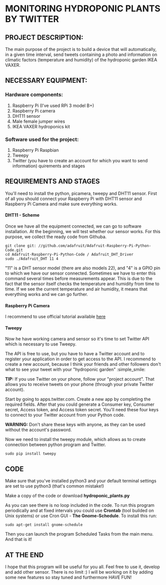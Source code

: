 # MONITORING HYDROPONIC PLANTS BY TWITTER


## PROJECT DESCRIPTION:
The main purpose of the project is to build a device that will automatically, in a given time interval, send tweets containing a photo and information on climatic factors (temperature and humidity) of the hydroponic garden IKEA VAXER.


## NECESSARY EQUIPMENT:

### Hardware components:
1) Raspberry Pi (I've used RPi 3 model B+)
2) Raspberry Pi camera
3) DHT11 sensor
4) Male female jumper wires
5) IKEA VAXER hydroponics kit

### Software used for the project:
1) Raspberry Pi Raspbian
2) Tweepy
3) Twitter (you have to create an account for which you want to send information)
quirements and stages


## REQUIREMENTS AND STAGES
You'll need to install the python, picamera, tweepy and DHT11 sensor. First of all you should connect your Raspberry Pi with DHT11 sensor and Raspberry Pi Camera and make sure everything works. 


#### DHT11 - Scheme
Once we have all the equipment connected, we can go to software installation. At the beginning, we will test whether our sensor works. For this purpose, we collect the ready code from Githuba.

```
git clone git: //github.com/adafruit/Adafruit-Raspberry-Pi-Python-Code.git
cd Adafruit-Raspberry-Pi-Python-Code / Adafruit_DHT_Driver
sudo ./Adafruit_DHT 11 4
```

"11" is a DHT sensor model (there are also models 22), and "4" is a GPIO pin to which we have our sensor connected. Sometimes we have to enter this command several times before measurements appear. This is due to the fact that the sensor itself checks the temperature and humidity from time to time. If we see the current temperature and air humidity, it means that everything works and we can go further.


#### Raspberry Pi Camera
I recommend to use official tutorial available [here](https://projects.raspberrypi.org/en/projects/getting-started-with-picamera)
 


#### Tweepy
Now he have working camera and sensor so it's time to set Twitter API which is necessary to use Tweepy. 

The API is free to use, but you have to have a Twitter account and to register your application in order to get access to the API. I recommend to create a new account, because I think your friends and other followers don't what to see your tweet with your "hydroponic garden" :simple_smile:

**TIP:** If you use Twitter on your phone, follow your "project account". That allows you to receive tweets on your phone (through your private Twitter account). 

Start by going to apps.twitter.com. Create a new app by completing the required fields. After that you could generate a Consumer key, Consumer secret, Access token, and Access token secret. You'll need these four keys to connect to your Twitter account from your Python code.

**WARNING:** Don't share these keys with anyone, as they can be used without the account's password. 

Now we need to install the tweepy module, which allows as to create connection between python program and Twitter. 

```
sudo pip install tweepy
```

## CODE
Make sure that you've installed python3 and your default terminal settings are set to use python3 (that's common mistake!)

Make a copy of the code or download **hydroponic_plants.py**

As you can see there is no loop included in the code. To run this program periodically and at fixed intervals you could use **Crontab** (tool builded on Unix systems) or use Cron GUI - **The Gnome-Schedule**. To install this run:

```
sudo apt-get install gnome-schedule
```

Then you can launch the program Scheduled Tasks from the main menu. And that is it!


## AT THE END
I hope that this program will be useful for you all. Feel free to use it, develop and add other sensor. There is no limit :) 
I will be working on it by adding some new features so stay tuned and furthermore HAVE FUN!

